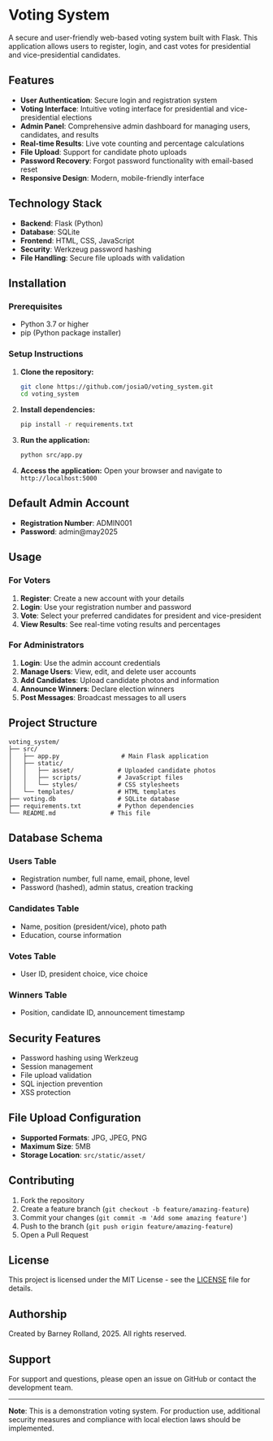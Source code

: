 # Voting System

A secure and user-friendly web-based voting system built with Flask. This application allows users to register, login, and cast votes for presidential and vice-presidential candidates.

## Features

- **User Authentication**: Secure login and registration system
- **Voting Interface**: Intuitive voting interface for presidential and vice-presidential elections
- **Admin Panel**: Comprehensive admin dashboard for managing users, candidates, and results
- **Real-time Results**: Live vote counting and percentage calculations
- **File Upload**: Support for candidate photo uploads
- **Password Recovery**: Forgot password functionality with email-based reset
- **Responsive Design**: Modern, mobile-friendly interface

## Technology Stack

- **Backend**: Flask (Python)
- **Database**: SQLite
- **Frontend**: HTML, CSS, JavaScript
- **Security**: Werkzeug password hashing
- **File Handling**: Secure file uploads with validation

## Installation

### Prerequisites

- Python 3.7 or higher
- pip (Python package installer)

### Setup Instructions

1. **Clone the repository:**
   ```bash
   git clone https://github.com/josiaO/voting_system.git
   cd voting_system
   ```

2. **Install dependencies:**
   ```bash
   pip install -r requirements.txt
   ```

3. **Run the application:**
   ```bash
   python src/app.py
   ```

4. **Access the application:**
   Open your browser and navigate to `http://localhost:5000`

## Default Admin Account

- **Registration Number**: ADMIN001
- **Password**: admin@may2025

## Usage

### For Voters

1. **Register**: Create a new account with your details
2. **Login**: Use your registration number and password
3. **Vote**: Select your preferred candidates for president and vice-president
4. **View Results**: See real-time voting results and percentages

### For Administrators

1. **Login**: Use the admin account credentials
2. **Manage Users**: View, edit, and delete user accounts
3. **Add Candidates**: Upload candidate photos and information
4. **Announce Winners**: Declare election winners
5. **Post Messages**: Broadcast messages to all users

## Project Structure

```
voting_system/
├── src/
│   ├── app.py                 # Main Flask application
│   ├── static/
│   │   ├── asset/            # Uploaded candidate photos
│   │   ├── scripts/          # JavaScript files
│   │   └── styles/           # CSS stylesheets
│   └── templates/            # HTML templates
├── voting.db                 # SQLite database
├── requirements.txt          # Python dependencies
└── README.md               # This file
```

## Database Schema

### Users Table
- Registration number, full name, email, phone, level
- Password (hashed), admin status, creation tracking

### Candidates Table
- Name, position (president/vice), photo path
- Education, course information

### Votes Table
- User ID, president choice, vice choice

### Winners Table
- Position, candidate ID, announcement timestamp

## Security Features

- Password hashing using Werkzeug
- Session management
- File upload validation
- SQL injection prevention
- XSS protection

## File Upload Configuration

- **Supported Formats**: JPG, JPEG, PNG
- **Maximum Size**: 5MB
- **Storage Location**: `src/static/asset/`

## Contributing

1. Fork the repository
2. Create a feature branch (`git checkout -b feature/amazing-feature`)
3. Commit your changes (`git commit -m 'Add some amazing feature'`)
4. Push to the branch (`git push origin feature/amazing-feature`)
5. Open a Pull Request

## License

This project is licensed under the MIT License - see the [LICENSE](LICENSE) file for details.

## Authorship

Created by Barney Rolland, 2025. All rights reserved.

## Support

For support and questions, please open an issue on GitHub or contact the development team.

---

**Note**: This is a demonstration voting system. For production use, additional security measures and compliance with local election laws should be implemented. 
